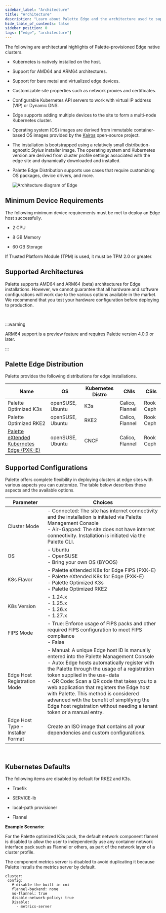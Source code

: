 ```yaml
---
sidebar_label: "Architecture"
title: "Architecture"
description: "Learn about Palette Edge and the architecture used to suppport edge clusters."
hide_table_of_contents: false
sidebar_position: 0
tags: ["edge", "architecture"]
---
```


The following are architectural highlights of Palette-provisioned Edge native clusters.


* Kubernetes is natively installed on the host.



* Support for AMD64 and ARM64 architectures.


* Support for bare metal and virtualized edge devices.


* Customizable site properties such as network proxies and certificates.


* Configurable Kubernetes API servers to work with virtual IP address (VIP) or Dynamic DNS.


* Edge supports adding multiple devices to the site to form a multi-node Kubernetes cluster.


* Operating system (OS) images are derived from immutable container-based OS images provided by the [Kairos](http://kairos.io) open-source project.


* The installation is bootstrapped using a relatively small distribution-agnostic *Stylus* installer image. The operating system and Kubernetes version are derived from cluster profile settings associated with the edge site and dynamically downloaded and installed.


* Palette Edge Distribution supports use cases that require customizing OS packages, device drivers, and more.

  ![Architecture diagram of Edge](/native-edge.png "#title=An architecture diagram of Palette and all of the components.")


## Minimum Device Requirements

The following minimum device requirements must be met to deploy an Edge host successfully.

* 2 CPU


* 8 GB Memory


* 60 GB Storage


If Trusted Platform Module (TPM) is used, it must be TPM 2.0 or greater.


## Supported Architectures

Palette supports AMD64 and ARM64 (beta) architectures for Edge installations. However, we cannot guarantee that all hardware and software configurations will work due to the various options available in the market. We recommend that you test your hardware configuration before deploying to production.

<br />

:::warning

  ARM64 support is a preview feature and requires Palette version 4.0.0 or later.

:::


## Palette Edge Distribution

Palette provides the following distributions for edge installations.

|Name|OS |Kubernetes Distro|CNIs|CSIs|
|----|---|----------|----|----|
|Palette Optimized K3s |openSUSE, Ubuntu  |K3s |Calico, Flannel|Rook Ceph|
|Palette Optimized RKE2|openSUSE, Ubuntu  |RKE2|Calico, Flannel|Rook Ceph|
|[Palette eXtended Kubernetes Edge (PXK-E)](../../glossary-all#palette-extended-kubernetes-edge-pxk-e)|openSUSE, Ubuntu|CNCF|Calico, Flannel|Rook Ceph|


## Supported Configurations

Palette offers complete flexibility in deploying clusters at edge sites with various aspects you can customize. The table below describes these aspects and the available options.

| **Parameter**  | **Choices** |
|-|-|
| Cluster Mode |  - Connected: The site has internet connectivity and the installation is initiated via Palette Management Console<br/> - Air-Gapped: The site does not have internet connectivity. Installation is initiated via the Palette CLI.|
| OS | - Ubuntu<br/>- OpenSUSE<br/>- Bring your own OS (BYOOS) |
| K8s Flavor | - Palette eXtended K8s for Edge FIPS (PXK-E) <br /> - Palette eXtended K8s for Edge (PXK-E)<br/>- Palette Optimized K3s<br/>- Palette Optimized RKE2 |
| K8s Version |- 1.24.x<br/>- 1.25.x<br/>- 1.26.x<br/>- 1.27.x |
| FIPS Mode |- True: Enforce usage of FIPS packs and other required FIPS configuration to meet FIPS compliance<br/>- False |
| Edge Host Registration Mode | - Manual: A unique Edge host ID is manually entered into the Palette Management Console <br/> - Auto: Edge hosts automatically register with the Palette through the usage of a registration token supplied in the use-data<br/>- QR Code: Scan a QR code that takes you to a web application that registers the Edge host with Palette. This method is considered advanced with the benefit of simplifying the Edge host registration without needing a tenant token or a manual entry. |
| Edge Host Type - Installer Format | Create an ISO image that contains all your dependencies and custom configurations.  |

<br />


## Kubernetes Defaults

The following items are disabled by default for RKE2 and K3s.

* Traefik

* SERVICE-lb

* local-path provisioner

* Flannel

**Example Scenario:**

For the Palette optimized K3s pack, the default network component flannel is disabled to allow the user to independently use any container network interface pack such as Flannel or others, as part of the network layer of a cluster profile.

The component metrics server is disabled to avoid duplicating it because Palette installs the metrics server by default.

```
cluster:
 config:
   # disable the built in cni
   flannel-backend: none
   no-flannel: true
   disable-network-policy: true
   Disable:
     - metrics-server
```

<br />